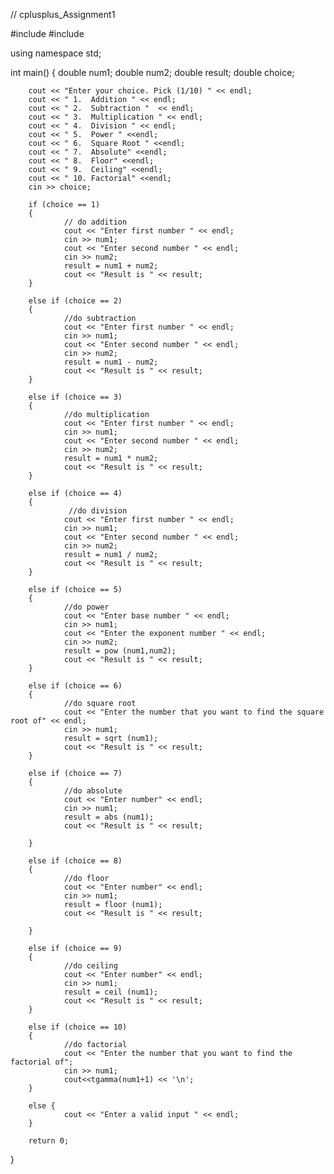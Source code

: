 // cplusplus_Assignment1

#include <iostream>
#include <cmath>

using namespace std;

int main()
{
        double num1;
        double num2; 
        double result;
        double choice;

        cout << "Enter your choice. Pick (1/10) " << endl;
        cout << " 1.  Addition " << endl;
        cout << " 2.  Subtraction "  << endl;
        cout << " 3.  Multiplication " << endl;
        cout << " 4.  Division " << endl;
        cout << " 5.  Power " <<endl;
        cout << " 6.  Square Root " <<endl;
        cout << " 7.  Absolute" <<endl;
        cout << " 8.  Floor" <<endl;
        cout << " 9.  Ceiling" <<endl;
        cout << " 10. Factorial" <<endl;
        cin >> choice;

        if (choice == 1)
        {
                // do addition
                cout << "Enter first number " << endl;
                cin >> num1;
                cout << "Enter second number " << endl;
                cin >> num2;
                result = num1 + num2;
                cout << "Result is " << result;
        }

        else if (choice == 2)
        {
                //do subtraction
                cout << "Enter first number " << endl;
                cin >> num1;
                cout << "Enter second number " << endl;
                cin >> num2;
                result = num1 - num2;
                cout << "Result is " << result;
        }
        
        else if (choice == 3)
        {
                //do multiplication
                cout << "Enter first number " << endl;
                cin >> num1;
                cout << "Enter second number " << endl;
                cin >> num2;
                result = num1 * num2;
                cout << "Result is " << result;
        }
        
        else if (choice == 4)
        {
                 //do division
                cout << "Enter first number " << endl;
                cin >> num1;
                cout << "Enter second number " << endl;
                cin >> num2;
                result = num1 / num2;
                cout << "Result is " << result;
        }
        
        else if (choice == 5)
        {
                //do power
                cout << "Enter base number " << endl;
                cin >> num1;
                cout << "Enter the exponent number " << endl;
                cin >> num2;
                result = pow (num1,num2);
                cout << "Result is " << result;
        }
        
        else if (choice == 6)
        {
                //do square root
                cout << "Enter the number that you want to find the square root of" << endl;
                cin >> num1;
                result = sqrt (num1);
                cout << "Result is " << result;
        }
        
        else if (choice == 7)
        {
                //do absolute
                cout << "Enter number" << endl;
                cin >> num1;
                result = abs (num1);
                cout << "Result is " << result;

        }
        
        else if (choice == 8)
        {
                //do floor
                cout << "Enter number" << endl;
                cin >> num1;
                result = floor (num1);
                cout << "Result is " << result;

        }
        
        else if (choice == 9)
        {
                //do ceiling
                cout << "Enter number" << endl;
                cin >> num1;
                result = ceil (num1);
                cout << "Result is " << result;
        }
        
        else if (choice == 10)
        {
                //do factorial
                cout << "Enter the number that you want to find the factorial of";
                cin >> num1;
                cout<<tgamma(num1+1) << '\n';
        }

        else {
                cout << "Enter a valid input " << endl;
        }
        
        return 0;
}

